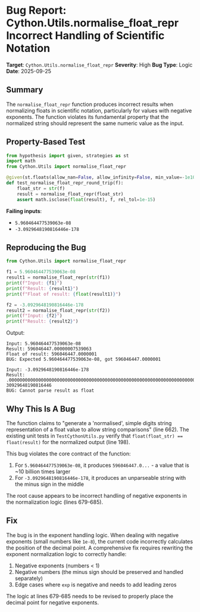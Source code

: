 # Bug Report: Cython.Utils.normalise_float_repr Incorrect Handling of Scientific Notation

**Target**: `Cython.Utils.normalise_float_repr`
**Severity**: High
**Bug Type**: Logic
**Date**: 2025-09-25

## Summary

The `normalise_float_repr` function produces incorrect results when normalizing floats in scientific notation, particularly for values with negative exponents. The function violates its fundamental property that the normalized string should represent the same numeric value as the input.

## Property-Based Test

```python
from hypothesis import given, strategies as st
import math
from Cython.Utils import normalise_float_repr

@given(st.floats(allow_nan=False, allow_infinity=False, min_value=-1e100, max_value=1e100))
def test_normalise_float_repr_round_trip(f):
    float_str = str(f)
    result = normalise_float_repr(float_str)
    assert math.isclose(float(result), f, rel_tol=1e-15)
```

**Failing inputs**:
- `5.960464477539063e-08`
- `-3.0929648190816446e-178`

## Reproducing the Bug

```python
from Cython.Utils import normalise_float_repr

f1 = 5.960464477539063e-08
result1 = normalise_float_repr(str(f1))
print(f"Input: {f1}")
print(f"Result: {result1}")
print(f"Float of result: {float(result1)}")

f2 = -3.0929648190816446e-178
result2 = normalise_float_repr(str(f2))
print(f"Input: {f2}")
print(f"Result: {result2}")
```

Output:
```
Input: 5.960464477539063e-08
Result: 596046447.00000007539063
Float of result: 596046447.0000001
BUG: Expected 5.960464477539063e-08, got 596046447.0000001

Input: -3.0929648190816446e-178
Result: .00000000000000000000000000000000000000000000000000000000000000000000000000000000000000000000000000000000000000000000000000000000000000000000000000000000000000000000000000000000-30929648190816446
BUG: Cannot parse result as float
```

## Why This Is A Bug

The function claims to "generate a 'normalised', simple digits string representation of a float value to allow string comparisons" (line 662). The existing unit tests in `TestCythonUtils.py` verify that `float(float_str) == float(result)` for the normalized output (line 198).

This bug violates the core contract of the function:
1. For `5.960464477539063e-08`, it produces `596046447.0...` - a value that is ~10 billion times larger
2. For `-3.0929648190816446e-178`, it produces an unparseable string with the minus sign in the middle

The root cause appears to be incorrect handling of negative exponents in the normalization logic (lines 679-685).

## Fix

The bug is in the exponent handling logic. When dealing with negative exponents (small numbers like `1e-8`), the current code incorrectly calculates the position of the decimal point. A comprehensive fix requires rewriting the exponent normalization logic to correctly handle:

1. Negative exponents (numbers < 1)
2. Negative numbers (the minus sign should be preserved and handled separately)
3. Edge cases where `exp` is negative and needs to add leading zeros

The logic at lines 679-685 needs to be revised to properly place the decimal point for negative exponents.